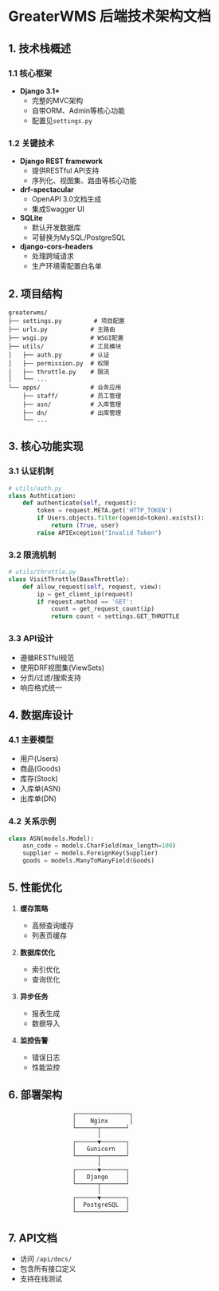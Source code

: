 # GreaterWMS 后端技术架构文档

## 1. 技术栈概述

### 1.1 核心框架
- **Django 3.1+**
  - 完整的MVC架构
  - 自带ORM、Admin等核心功能
  - 配置见`settings.py`

### 1.2 关键技术
- **Django REST framework**
  - 提供RESTful API支持
  - 序列化、视图集、路由等核心功能
- **drf-spectacular**
  - OpenAPI 3.0文档生成
  - 集成Swagger UI
- **SQLite**
  - 默认开发数据库
  - 可替换为MySQL/PostgreSQL
- **django-cors-headers**
  - 处理跨域请求
  - 生产环境需配置白名单

## 2. 项目结构

```
greaterwms/
├── settings.py         # 项目配置
├── urls.py            # 主路由
├── wsgi.py            # WSGI配置
├── utils/             # 工具模块
│   ├── auth.py        # 认证
│   ├── permission.py  # 权限
│   ├── throttle.py    # 限流
│   └── ...
└── apps/              # 业务应用
    ├── staff/         # 员工管理
    ├── asn/           # 入库管理 
    ├── dn/            # 出库管理
    └── ...
```

## 3. 核心功能实现

### 3.1 认证机制
```python
# utils/auth.py
class Authtication:
    def authenticate(self, request):
        token = request.META.get('HTTP_TOKEN')
        if Users.objects.filter(openid=token).exists():
            return (True, user)
        raise APIException("Invalid Token")
```

### 3.2 限流机制
```python
# utils/throttle.py
class VisitThrottle(BaseThrottle):
    def allow_request(self, request, view):
        ip = get_client_ip(request)
        if request.method == 'GET':
            count = get_request_count(ip)
            return count < settings.GET_THROTTLE
```

### 3.3 API设计
- 遵循RESTful规范
- 使用DRF视图集(ViewSets)
- 分页/过滤/搜索支持
- 响应格式统一

## 4. 数据库设计

### 4.1 主要模型
- 用户(Users)
- 商品(Goods)
- 库存(Stock)
- 入库单(ASN)
- 出库单(DN)

### 4.2 关系示例
```python
class ASN(models.Model):
    asn_code = models.CharField(max_length=100)
    supplier = models.ForeignKey(Supplier)
    goods = models.ManyToManyField(Goods)
```

## 5. 性能优化

1. **缓存策略**
   - 高频查询缓存
   - 列表页缓存

2. **数据库优化**
   - 索引优化
   - 查询优化

3. **异步任务**
   - 报表生成
   - 数据导入

4. **监控告警**
   - 错误日志
   - 性能监控

## 6. 部署架构

```
                  ┌───────────────┐
                  │    Nginx      │
                  └──────┬───────┘
                         │
                  ┌──────▼───────┐
                  │   Gunicorn   │
                  └──────┬───────┘
                         │
                  ┌──────▼───────┐
                  │   Django     │
                  └──────┬───────┘
                         │
                  ┌──────▼───────┐
                  │  PostgreSQL  │
                  └──────────────┘
```

## 7. API文档

- 访问 `/api/docs/`
- 包含所有接口定义
- 支持在线测试